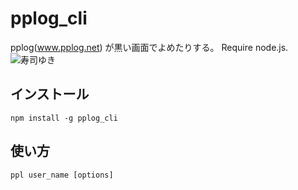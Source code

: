 
pplog_cli
=========

pplog(www.pplog.net) が黒い画面でよめたりする。
Require node.js.
![寿司ゆき](https://d1zd1v0cxnbx2w.cloudfront.net/images/sets/sushiyuki/15.png) 


## インストール
`npm install -g pplog_cli`

## 使い方
`ppl user_name [options]`
